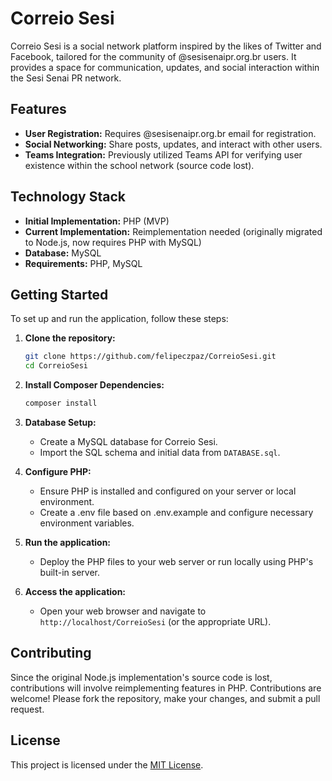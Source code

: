 # Correio Sesi

Correio Sesi is a social network platform inspired by the likes of Twitter and Facebook, tailored for the community of @sesisenaipr.org.br users. It provides a space for communication, updates, and social interaction within the Sesi Senai PR network.

## Features

- **User Registration:** Requires @sesisenaipr.org.br email for registration.
- **Social Networking:** Share posts, updates, and interact with other users.
- **Teams Integration:** Previously utilized Teams API for verifying user existence within the school network (source code lost).

## Technology Stack

- **Initial Implementation:** PHP (MVP)
- **Current Implementation:** Reimplementation needed (originally migrated to Node.js, now requires PHP with MySQL)
- **Database:** MySQL
- **Requirements:** PHP, MySQL

## Getting Started

To set up and run the application, follow these steps:

1. **Clone the repository:**
   ```bash
   git clone https://github.com/felipeczpaz/CorreioSesi.git
   cd CorreioSesi
   ```
   
2. **Install Composer Dependencies:**
   ```bash
   composer install
   ```
   
3. **Database Setup:**
   - Create a MySQL database for Correio Sesi.
   - Import the SQL schema and initial data from `DATABASE.sql`.

4. **Configure PHP:**
   - Ensure PHP is installed and configured on your server or local environment.
   - Create a .env file based on .env.example and configure necessary environment variables.

5. **Run the application:**
   - Deploy the PHP files to your web server or run locally using PHP's built-in server.

6. **Access the application:**
   - Open your web browser and navigate to `http://localhost/CorreioSesi` (or the appropriate URL).

## Contributing

Since the original Node.js implementation's source code is lost, contributions will involve reimplementing features in PHP. Contributions are welcome! Please fork the repository, make your changes, and submit a pull request.

## License

This project is licensed under the [MIT License](LICENSE).
